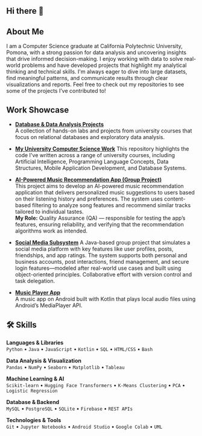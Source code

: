 ## Hi there 👋

<!--
**cmur13/cmur13** is a ✨ _special_ ✨ repository because its `README.md` (this file) appears on your GitHub profile.

Here are some ideas to get you started:

- 🔭 I’m currently working on ...
- 🌱 I’m currently learning ...
- 👯 I’m looking to collaborate on ...
- 🤔 I’m looking for help with ...
- 💬 Ask me about ...
- 📫 How to reach me: ...
- 😄 Pronouns: ...
- ⚡ Fun fact: ...
-->


## About Me
I am a Computer Science graduate at California Polytechnic University, Pomona, with a strong passion for data analysis and uncovering insights that drive informed decision-making. I enjoy working with data to solve real-world problems and have developed projects that highlight my analytical thinking and technical skills. I'm always eager to dive into large datasets, find meaningful patterns, and communicate results through clear visualizations and reports. Feel free to check out my repositories to see some of the projects I’ve contributed to!


## Work Showcase

- [**Database & Data Analysis Projects**](https://github.com/cmur13/Database-Data-Analysis-Projects/tree/main)  
 A collection of hands-on labs and projects from university courses that focus on relational databases and exploratory data analysis.

- [**My University Computer Science Work**](https://github.com/cmur13/UniversityCourseWork)
This repository highlights the code I've written across a range of university courses, including Artificial Intelligence, Programming Language Concepts, Data Structures, Mobile Application Development, and Database Systems.

- [**AI-Powered Music Recommendation App (Group Project)**](https://github.com/CS3560-03-08/CS3560_Group_Project)  
  This project aims to develop an AI-powered music recommendation application that delivers personalized music suggestions to users based on their listening history and preferences. The system uses content-based filtering to analyze song features and recommend similar tracks tailored to individual tastes.  
  **My Role:** Quality Assurance (QA) — responsible for testing the app’s features, ensuring reliability, and verifying that the recommendation algorithms work as intended.


- [**Social Media Subsystem**](https://github.com/cmur13/Social-media-subsystems)
  A Java-based group project that simulates a social media platform with key features like user profiles, posts, friendships, and app ratings. The system supports both personal and business accounts, post interactions, friend management, and secure login features—modeled after real-world use cases and built using object-oriented principles. Collaborative effort with version control and task delegation.

- [**Music Player App**](https://github.com/cmur13/MusicPlayerApp)  
  A music app on Android built with Kotlin that plays local audio files using Android’s MediaPlayer API.

 

## 🛠️ Skills

**Languages & Libraries**  
`Python` • `Java` • `JavaScript` • `Kotlin` • `SQL` • `HTML/CSS` • `Bash`

**Data Analysis & Visualization**  
`Pandas` • `NumPy` • `Seaborn` • `Matplotlib` • `Tableau`

**Machine Learning & AI**  
`Scikit-learn` • `Hugging Face Transformers` • `K-Means Clustering` • `PCA` • `Logistic Regression`

**Database & Backend**  
`MySQL` • `PostgreSQL` • `SQLite` • `Firebase` • `REST APIs`

**Technologies & Tools**  
`Git` • `Jupyter Notebooks` • `Android Studio` • `Google Colab` • `UML`

